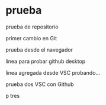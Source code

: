# prueba
prueba de repositorio

primer cambio en Git
 
prueba desde el navegador

linea para probar github desktop

linea agregada desde VSC
probando...

prueba dos VSC con Github

p tres